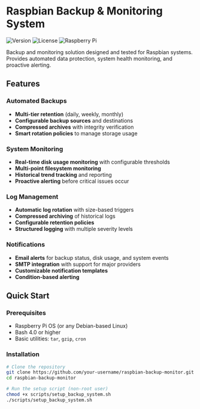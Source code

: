 # Raspbian Backup & Monitoring System

![Version](https://img.shields.io/badge/version-1.0.0-blue)
![License](https://img.shields.io/badge/license-MIT-green)
![Raspberry Pi](https://img.shields.io/badge/Raspberry%20Pi-Compatible-red)

Backup and monitoring solution designed and tested for Raspbian systems. Provides automated data protection, system health monitoring, and proactive alerting.

##  Features

### Automated Backups

- **Multi-tier retention** (daily, weekly, monthly)
- **Configurable backup sources** and destinations
- **Compressed archives** with integrity verification
- **Smart rotation policies** to manage storage usage

### System Monitoring

- **Real-time disk usage monitoring** with configurable thresholds
- **Multi-point filesystem monitoring**
- **Historical trend tracking** and reporting
- **Proactive alerting** before critical issues occur

### Log Management

- **Automatic log rotation** with size-based triggers
- **Compressed archiving** of historical logs
- **Configurable retention policies**
- **Structured logging** with multiple severity levels

### Notifications

- **Email alerts** for backup status, disk usage, and system events
- **SMTP integration** with support for major providers
- **Customizable notification templates**
- **Condition-based alerting**

## Quick Start

### Prerequisites

- Raspberry Pi OS (or any Debian-based Linux)
- Bash 4.0 or higher
- Basic utilities: `tar`, `gzip`, `cron`

### Installation

```bash
# Clone the repository
git clone https://github.com/your-username/raspbian-backup-monitor.git
cd raspbian-backup-monitor

# Run the setup script (non-root user)
chmod +x scripts/setup_backup_system.sh
./scripts/setup_backup_system.sh
```
